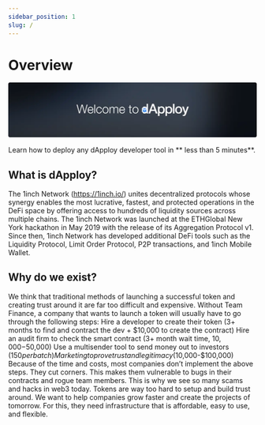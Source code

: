 ```yaml
---
sidebar_position: 1
slug: /
---
```


# Overview
![Overview Banner](/img/webp/docs_overview_banner_2.webp)

Learn how to deploy any dApploy developer tool in ** less than 5 minutes**.

## What is dApploy?
The 1inch Network (https://1inch.io/) unites decentralized protocols whose synergy enables the most lucrative, fastest, and protected operations in the DeFi space by offering access to hundreds of liquidity sources across multiple chains. The 1inch Network was launched at the ETHGlobal New York hackathon in May 2019 with the release of its Aggregation Protocol v1. Since then, 1inch Network has developed additional DeFi tools such as the Liquidity Protocol, Limit Order Protocol, P2P transactions, and 1inch Mobile Wallet.

## Why do we exist?
We think that traditional methods of launching a successful token and creating trust around it are far too difficult and expensive. Without Team Finance, a company that wants to launch a token will usually have to go through the following steps:
Hire a developer to create their token (3+ months to find and contract the dev + $10,000 to create the contract)
Hire an audit firm to check the smart contract (3+ month wait time, $10,000-$50,000)
Use a multisender tool to send money out to investors ($150 per batch)
Marketing to prove trust and legitimacy ($10,000-$100,000)
Because of the time and costs, most companies don’t implement the above steps. They cut corners. This makes them vulnerable to bugs in their contracts and rogue team members.
This is why we see so many scams and hacks in web3 today. Tokens are way too hard to setup and build trust around. We want to help companies grow faster and create the projects of tomorrow. For this, they need infrastructure that is affordable, easy to use, and flexible.
